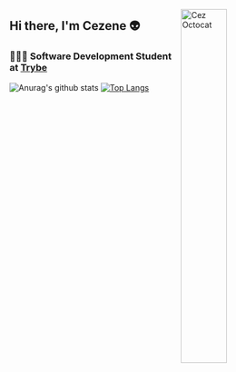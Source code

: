 <img src="https://octocat-generator-assets.githubusercontent.com/my-octocat-1610932054021.png" width="40%"
  alt="Cez Octocat" align="right" />
### <h2>Hi there, I'm Cezene 👽</h2>
<h3> 👩🏻‍🎓 Software Development Student at <a
    href="https://www.betrybe.com/" 
    alt="Trybe"
  >Trybe 
   </a></h3>

  
  ![Anurag's github stats](https://github-readme-stats.vercel.app/api?username=cezene&show_icons=true)
[![Top Langs](https://github-readme-stats.vercel.app/api/top-langs/?username=cezene&layout=compact)](https://github.com/anuraghazra/github-readme-stats)
<!--
**cezene/cezene** is a ✨ _special_ ✨ repository because its `README.md` (this file) appears on your GitHub profile.
